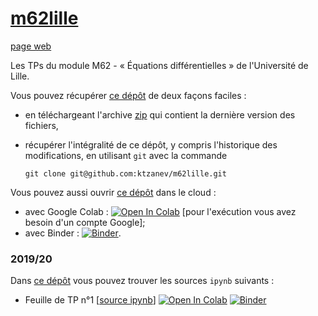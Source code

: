 # [m62lille](https://github.com/ktzanev/m62lille)

[page web](https://ktzanev.github.io/m62lille/)

Les TPs du module M62 - « Équations différentielles » de l'Université de Lille.

Vous pouvez récupérer [ce dépôt](https://github.com/ktzanev/m62lille) de deux façons faciles :

- en téléchargeant l'archive [zip](https://github.com/ktzanev/m62lille/archive/master.zip) qui contient la dernière version des fichiers,
- récupérer l'intégralité de ce dépôt, y compris l'historique des modifications, en utilisant `git` avec la commande

  ~~~~~~~
  git clone git@github.com:ktzanev/m62lille.git
  ~~~~~~~

Vous pouvez aussi ouvrir [ce dépôt](https://github.com/ktzanev/m62lille) dans le cloud :

- avec Google Colab : [![Open In Colab](https://colab.research.google.com/assets/colab-badge.svg)](https://colab.research.google.com/github/ktzanev/m62lille/blob/master) [pour l'exécution vous avez besoin d'un compte Google];
- avec Binder : [![Binder](https://mybinder.org/badge_logo.svg)](https://mybinder.org/v2/gh/ktzanev/m62lille/master?filepath=TPs).

### 2019/20

Dans [ce dépôt](https://github.com/ktzanev/m62lille) vous pouvez trouver les sources `ipynb` suivants :

- Feuille de TP n°1 [[source ipynb](https://ktzanev.github.io/m62lille/TPs/M62_2019_2020_TP1.ipynb)] [![Open In Colab](https://colab.research.google.com/assets/colab-badge.svg)](https://colab.research.google.com/github/ktzanev/m62lille/blob/master/TPs/M62_2019_2020_TP1.ipynb) [![Binder](https://mybinder.org/badge_logo.svg)](https://mybinder.org/v2/gh/ktzanev/m62lille/master?filepath=%2FTPs%2FM62_2019_2020_TP1.ipynb)

